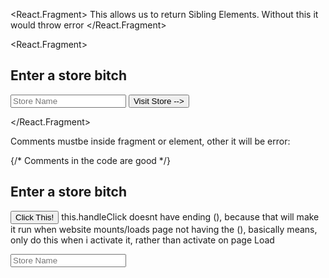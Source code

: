 <React.Fragment>
This allows us to return Sibling Elements. Without this it would throw error
</React.Fragment>

<!-- -------------------------------------------------------------------------------------------------------------------------------- -->

<React.Fragment>
    <form className="store-selector">
        <h2>Enter a store bitch</h2>
        <input type="text" required placeholder="Store Name" />
        <button type="submit">Visit Store --></button>
    </form>
</React.Fragment>

<!-- -------------------------------------------------------------------------------------------------------------------------------- -->
Comments mustbe inside fragment or element, other it will be error: 

<form className="store-selector">
    {/* Comments in the code are good */}    
    <h2>Enter a store bitch</h2>
</form>

<!-- ------------------------------------------------------------------------------------------------------------------------------ -->

<button onClick={this.handClick}>Click This!</button>
this.handleClick doesnt have ending (), because that will make it run when website mounts/loads page 
not having the (), basically means, only do this when i activate it, rather than activate on page Load 

<input type="text" required placeholder="Store Name" defaultValue={getFunName()} />
